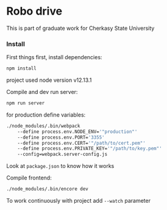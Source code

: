 # Robo drive

This is part of graduate work 
for Cherkasy State University

### Install

First things first, install dependencies:

```bash
npm install
```
project used node version v12.13.1

Compile and dev run server:

```bash
npm run server
```

for production define variables:

```bash
./node_modules/.bin/webpack 
    --define process.env.NODE_ENV='"production"' 
    --define process.env.PORT='3355' 
    --define process.env.CERT='"/path/to/cert.pem"' 
    --define process.env.PRIVATE_KEY='"/path/to/key.pem"' 
    --config=webpack.server-config.js
```

Look at `package.json` to know how it works

Compile frontend:

```bash
./node_modules/.bin/encore dev
```

To work continuously with project 
add `--watch` parameter
